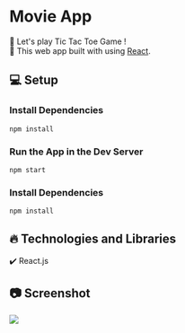 # Movie App

🔸 Let's play Tic Tac Toe Game ! <br>
🔸 This web app built with using [React](https://reactjs.org/).

## 💻 Setup <br>

### Install Dependencies

```
npm install
```

### Run the App in the Dev Server

```
npm start
```

### Install Dependencies

```
npm install
```

## 🔥 Technologies and Libraries <br>

✔️ React.js <br>

## 📷 Screenshot <br>

<img src="https://media.giphy.com/media/5fWXeqDc5XTulEdwNG/giphy.gif">
